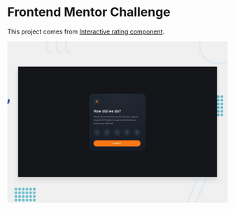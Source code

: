 # Frontend Mentor Challenge

This project comes from [Interactive rating component](https://www.frontendmentor.io/challenges/interactive-rating-component-koxpeBUmI).

![preview](/starter_files/design/desktop-preview.jpg "Interactive rating component")